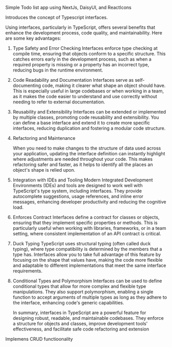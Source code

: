 Simple Todo list app using NextJs, DaisyUI, and ReactIcons

Introduces the concept of Typescript interfaces.

Using interfaces, particularly in TypeScript, offers several benefits that enhance the development process, code quality, and maintainability. Here are some key advantages:

1. Type Safety and Error Checking
   Interfaces enforce type checking at compile time, ensuring that objects conform to a specific structure. This catches errors early in the development process, such as when a required property is missing or a property has an incorrect type, reducing bugs in the runtime environment.

2. Code Readability and Documentation
   Interfaces serve as self-documenting code, making it clearer what shape an object should have. This is especially useful in large codebases or when working in a team, as it makes the code easier to understand and use correctly without needing to refer to external documentation.

3. Reusability and Extensibility
   Interfaces can be extended or implemented by multiple classes, promoting code reusability and extensibility. You can define a base interface and extend it to create more specific interfaces, reducing duplication and fostering a modular code structure.
4. Refactoring and Maintenance

   When you need to make changes to the structure of data used across your application, updating the interface definition can instantly highlight where adjustments are needed throughout your code. This makes refactoring safer and faster, as it helps to identify all the places an object's shape is relied upon.

5. Integration with IDEs and Tooling
   Modern Integrated Development Environments (IDEs) and tools are designed to work well with TypeScript's type system, including interfaces. They provide autocomplete suggestions, usage references, and inline error messages, enhancing developer productivity and reducing the cognitive load.

6. Enforces Contract
   Interfaces define a contract for classes or objects, ensuring that they implement specific properties or methods. This is particularly useful when working with libraries, frameworks, or in a team setting, where consistent implementation of an API contract is critical.

7. Duck Typing
   TypeScript uses structural typing (often called duck typing), where type compatibility is determined by the members that a type has. Interfaces allow you to take full advantage of this feature by focusing on the shape that values have, making the code more flexible and adaptable to different implementations that meet the same interface requirements.

8. Conditional Types and Polymorphism
   Interfaces can be used to define conditional types that allow for more complex and flexible type manipulations. They also support polymorphism, enabling a single function to accept arguments of multiple types as long as they adhere to the interface, enhancing code's generic capabilities.

   In summary, interfaces in TypeScript are a powerful feature for designing robust, readable, and maintainable codebases. They enforce a structure for objects and classes, improve development tools' effectiveness, and facilitate safe code refactoring and extension

Implemens CRUD functioonality
